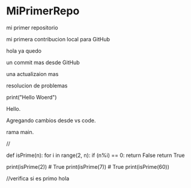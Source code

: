 # MiPrimerRepo
mi primer repositorio

mi primera contribucion local para GitHub 

hola ya quedo 

un commit mas desde GitHub

una actualizaion mas 

resolucion de problemas 

print("Hello Woerd")

Hello.

Agregando cambios desde vs code.

rama main.

//

def isPrime(n):
    for i in range(2, n):
        if (n%i) == 0:
            return False
    return True

print(isPrime(2)) # True
print(isPrime(7)) # True
print(isPrime(60))

//verifica si es primo 
hola
